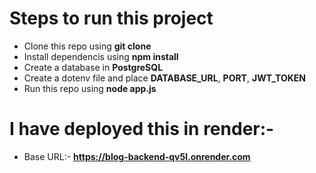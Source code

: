 # Steps to run this project
* Clone this repo using  **git clone**
* Install dependencis using **npm install**
* Create a database in **PostgreSQL**
* Create a dotenv file and place **DATABASE_URL**, **PORT**, **JWT_TOKEN**
* Run this repo using **node app.js**

# I have deployed this in render:-
* Base URL:- **https://blog-backend-qv5l.onrender.com**

